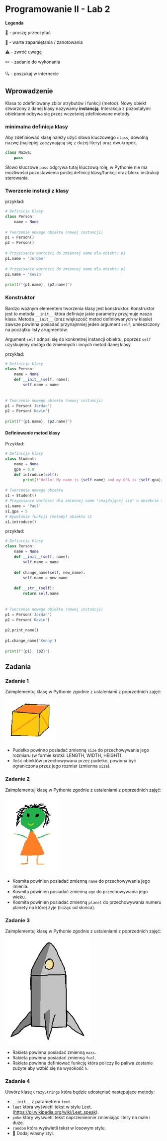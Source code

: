 # Programowanie II - Lab 2

**Legenda**

📖 - proszę przeczytać

📝 - warte zapamiętania / zanotowania

⚠️ - zwróć uwagę

✏️ - zadanie do wykonania

🔍 - poszukaj w internecie

## Wprowadzenie
Klasa to zdefiniowany zbiór atrybutów i funkcji (metod). Nowy obiekt stworzony z danej klasy nazywamy **instancją**. Interakcja z pozostałymi obiektami odbywa się przez wcześniej zdefiniowane metody.

### minimalna definicja klasy
Aby zdefiniować klasę należy użyć słowa kluczowego `class`, dowolną nazwę (najlepiej zaczynającą się z dużej litery) oraz dwukropek.
```python
class Nazwa:
    pass
```

Słowo kluczowe `pass` odgrywa tutaj kluczową rolę, w Pythonie nie ma możliwości pozostawienia pustej definicji klasy/funkcji oraz bloku instrukcji sterowania.

### Tworzenie instacji z klasy

przykład:
```python
# Definicja klasy
class Person:
    name = None

# Tworzenie nowego obiektu (nowej instancji)
p1 = Person()
p2 = Person()

# Przypisanie wartości do zmiennej name dla obiektu p1
p1.name = 'Jordan'

# Przypisanie wartości do zmiennej name dla obiektu p2
p2.name = 'Kevin'

print(f"{p1.name}, {p2.name}")
```

### Konstruktor
Bardzo ważnym elementem tworzenia klasy jest konstruktor. Konstruktor jest to metoda `__init__` która definiuje jakie parametry przyjmuje nasza klasa. 
Metoda `__init__` (oraz większość metod definiowanych w klasie) zawsze powinna posiadać przynajmniej jeden argument `self`, umieszczony na początku listy arugmentów.

Argument `self` odnosi się do konkretnej instancji obiektu, poprzez `self` uzyskujemy dostęp do zmiennych i innych metod danej klasy.

przykład:
```python
# Definicja klasy
class Person:
    name = None
    def __init__(self, name):
        self.name = name
    

# Tworzenie nowego obiektu (nowej instancji)
p1 = Person('Jordan')
p2 = Person('Kevin')

print(f"{p1.name}, {p2.name}")
```


#### Definiowanie metod klasy

Przykład:
```python
# Definicja klasy
class Student:
    name = None
    gpa = 0.0
    def introduce(self):
        print(f"Hello! My name is {self.name} and my GPA is {self.gpa}/4.0 .")

# Tworzenie nowego obiektu
s1 = Student()
# Przypisanie wartości dla zmiennej name "znajdującej się" w obiekcie s1
s1.name = 'Paul'
s1.gpa = 5
# Wywołanie funkcji (metody) obiektu s1
s1.introduce()
```


przykład:
```python
# Definicja klasy
class Person:
    name = None
    def __init__(self, name):
        self.name = name
    
    def change_name(self, new_name):
        self.name = new_name
        
    def __str__(self):
        return self.name
    

# Tworzenie nowego obiektu (nowej instancji)
p1 = Person('Jordan')
p2 = Person('Kevin')

p2.print_name()

p1.change_name('Kenny')

print(f"{p1}, {p2}")
```

## Zadania

### Zadanie 1

Zaimplementuj klasę w Pythonie zgodnie z ustaleniami z poprzednich zajęć:

![pudełko](./img/pudelko.png)

* Pudełko powinno posiadać zmienną `size` do przechowywania jego rozmiaru (w formie krotki: LENGTH, WIDTH, HEIGHT).
* Ilość obiektów przechowywana przez pudełko, powinna być ograniczona przez jego rozmiar (zmienna `size`). 

### Zadanie 2

Zaimplementuj klasę w Pythonie zgodnie z ustaleniami z poprzednich zajęć:

![kosmita](./img/kosmita.png)

* Kosmita powinien posiadać zmienną `name` do przechowywania jego imienia.
* Kosmita powinien posiadać zmienną `age` do przechowywania jego wieku.
* Kosmita powinien posiadać zmienną `planet` do przechowywania numeru planety na której żyje (licząc od słońca).

### Zadanie 3

Zaimplementuj klasę w Pythonie zgodnie z ustaleniami z poprzednich zajęć:

![rakieta](./img/rakieta.png)

* Rakieta powinna posiadać zmienną `mass`.
* Rakieta powinna posiadać zmienną `fuel`.
* Rakieta powinna definiować funkcję która policzy ile paliwa zostanie zużyte aby wzbić się na wysokość `h`.

### Zadanie 4

Utwórz klasę `CrazyStrings` która będzie udostęniać następujące metody:
* `__init__` z parametrem `text`.
* `leet` która wyświetli tekst w stylu Leet. (https://pl.wikipedia.org/wiki/Leet_speak).
* `poke` który wyświetli tekst naprzemiennie zmieniając litery na małe i duże. 
* `random` która wyświetli tekst w losowym stylu.
* 🌟 Dodaj własny styl.

